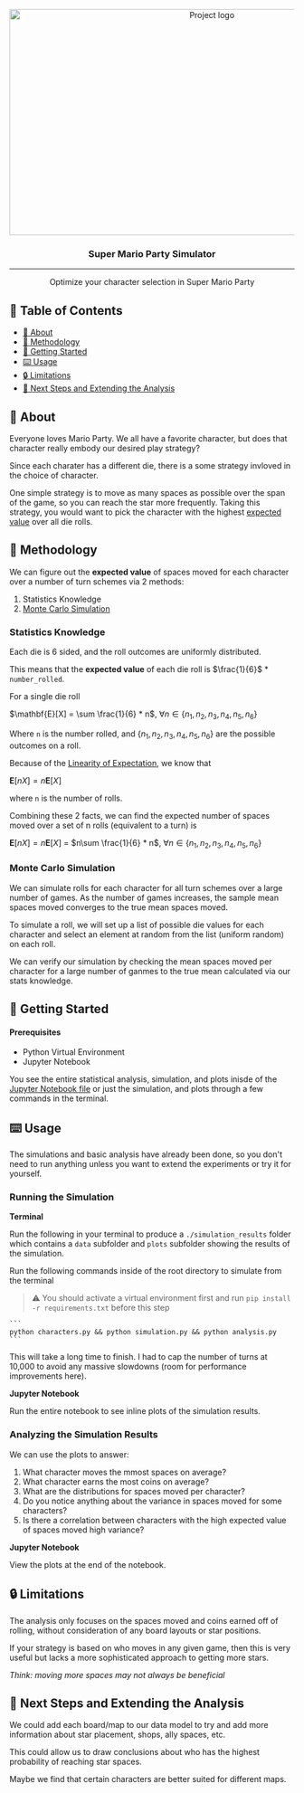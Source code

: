 <p align="center">
  <a href="https://assets.nintendo.com/image/upload/c_fill,w_1200/q_auto:best/f_auto/dpr_2.0/ncom/software/switch/70010000014158/0ca41128bf40b7e0dc32a046a659ecdc69e4d7cc7a3257d6280be665d2f795b5" rel="noopener">
 <img width=700px height=400px src="https://assets.nintendo.com/image/upload/c_fill,w_1200/q_auto:best/f_auto/dpr_2.0/ncom/software/switch/70010000014158/0ca41128bf40b7e0dc32a046a659ecdc69e4d7cc7a3257d6280be665d2f795b5" alt="Project logo"></a>
</p>

<h3 align="center">Super Mario Party Simulator</h3>

---

<p align="center"> Optimize your character selection in Super Mario Party
    <br> 
</p>

## 📝 Table of Contents

- [🧐 About](#about)
- [🔬 Methodology](#🔬_methodology)
- [🏁 Getting Started](#getting_started)
- [⌨️ Usage](#usage)
- [🔒 Limitations](#limtations)
- [👀 Next Steps and Extending the Analysis](#next_steps_and_extending_the_analysis)

## 🧐 About <a name = "about"></a>

Everyone loves Mario Party. We all have a favorite character, but does that character really embody our desired play strategy?

Since each charater has a different die, there is a some strategy invloved in the choice of character.

One simple strategy is to move as many spaces as possible over the span of the game, so you can reach the star more frequently. Taking this strategy, you would want to pick the character with the highest [expected value](https://en.wikipedia.org/wiki/Expected_value) over all die rolls.

## 🔬 Methodology <a name = "🔬_methodology"></a>

We can figure out the **expected value** of spaces moved for each character over a number of turn schemes via 2 methods:

1. Statistics Knowledge
1. [Monte Carlo Simulation](https://en.wikipedia.org/wiki/Monte_Carlo_method)

### Statistics Knowledge

Each die is 6 sided, and the roll outcomes are uniformly distributed.

This means that the **expected value** of each die roll is $\frac{1}{6}$ * `number_rolled`.

For a single die roll

$\mathbf{E}[X] = \sum \frac{1}{6} * n$, $\forall n \in \{n_1, n_2, n_3, n_4, n_5, n_6\}$ 

Where `n` is the number rolled, and $\{n_1, n_2, n_3, n_4, n_5, n_6\}$ are the possible outcomes on a roll.

Because of the [Linearity of Expectation](https://en.wikipedia.org/wiki/Expected_value#Properties), we know that

$\mathbf{E}[nX] = n\mathbf{E}[X]$ 

where `n` is the number of rolls.

Combining these 2 facts, we can find the expected number of spaces moved over a set of n rolls (equivalent to a turn) is 

$\mathbf{E}[nX] = n\mathbf{E}[X]$ = $n\sum \frac{1}{6} * n$, $\forall n \in \{n_1, n_2, n_3, n_4, n_5, n_6\}$

### Monte Carlo Simulation

We can simulate rolls for each character for all turn schemes over a large number of games. As the number of games increases, the sample mean spaces moved converges to the true mean spaces moved.

To simulate a roll, we will set up a list of possible die values for each character and select an element at random from the list (uniform random) on each roll.

We can verify our simulation by checking the mean spaces moved per character for a large number of ganmes to the true mean calculated via our stats knowledge.

## 🏁 Getting Started <a name = "getting_started"></a>

#### Prerequisites

* Python Virtual Environment
* Jupyter Notebook

<!-- * Docker ([Docker Desktop comes with Docker](https://www.docker.com/products/docker-desktop/)) -->

You see the entire statistical analysis, simulation, and plots inisde of the [Jupyter Notebook file]() or just the simulation, and plots through a few commands in the terminal.


## ⌨️ Usage <a name = "usage"></a>

The simulations and basic analysis have already been done, so you don't need to run anything unless you want to extend the experiments or try it for yourself.

### Running the Simulation

**Terminal**

Run the following in your terminal to produce a `./simulation_results` folder which contains a `data` subfolder and `plots` subfolder showing the results of the simulation.

Run the following commands inside of the root directory to simulate from the terminal

> :warning: You should activate a virtual environment first and run `pip install -r requirements.txt` before this step

    ```
    python characters.py && python simulation.py && python analysis.py
    ```

This will take a long time to finish. I had to cap the number of turns at 10,000 to avoid any massive slowdowns (room for performance improvements here).

**Jupyter Notebook**

Run the entire notebook to see inline plots of the simulation results.

### Analyzing the Simulation Results

We can use the plots to answer:
1. What character moves the mmost spaces on average?
1. What character earns the most coins on average?
1. What are the distributions for spaces moved per character?
  1. Do you notice anything about the variance in spaces moved for some characters?
  1. Is there a correlation between characters with the high expected value of spaces moved high variance?

**Jupyter Notebook**

View the plots at the end of the notebook.

## 🔒 Limitations <a name = "limitations"></a>

The analysis only focuses on the spaces moved and coins earned off of rolling, without consideration of any board layouts or star positions.

If your strategy is based on who moves in any given game, then this is very useful but lacks a more sophisticated approach to getting more stars. 

*Think: moving more spaces may not always be beneficial*

## 👀 Next Steps and Extending the Analysis <a name = "next_steps_and_extending_the_analysis"></a>

We could add each board/map to our data model to try and add more information about star placement, shops, ally spaces, etc.

This could allow us to draw conclusions about who has the highest probability of reaching star spaces.

Maybe we find that certain characters are better suited for different maps.